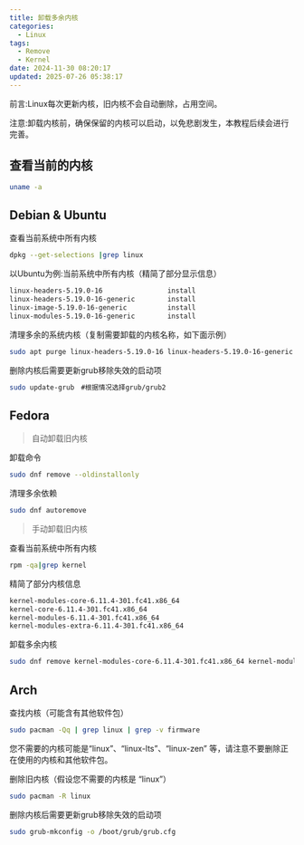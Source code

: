 ```yaml
---
title: 卸载多余内核
categories:
  - Linux
tags:
  - Remove
  - Kernel
date: 2024-11-30 08:20:17
updated: 2025-07-26 05:38:17
---
```


前言:Linux每次更新内核，旧内核不会自动删除，占用空间。

注意:卸载内核前，确保保留的内核可以启动，以免悲剧发生，本教程后续会进行完善。


## 查看当前的内核

```sh
uname -a
``` 

## Debian & Ubuntu

查看当前系统中所有内核
```sh
dpkg --get-selections |grep linux
``` 

以Ubuntu为例:当前系统中所有内核（精简了部分显示信息）
```sh
linux-headers-5.19.0-16                install
linux-headers-5.19.0-16-generic        install
linux-image-5.19.0-16-generic          install
linux-modules-5.19.0-16-generic        install
```

清理多余的系统内核（复制需要卸载的内核名称，如下面示例）
```sh
sudo apt purge linux-headers-5.19.0-16 linux-headers-5.19.0-16-generic linux-image-5.19.0-16-generic linux-modules-5.19.0-16-generic 
```

删除内核后需要更新grub移除失效的启动项
```sh
sudo update-grub　#根据情况选择grub/grub2
```

## Fedora
>自动卸载旧内核

卸载命令

```sh
sudo dnf remove --oldinstallonly 
```

清理多余依赖
```sh
sudo dnf autoremove
```

>手动卸载旧内核

查看当前系统中所有内核
```sh
rpm -qa|grep kernel
```

精简了部分内核信息
```sh
kernel-modules-core-6.11.4-301.fc41.x86_64
kernel-core-6.11.4-301.fc41.x86_64
kernel-modules-6.11.4-301.fc41.x86_64
kernel-modules-extra-6.11.4-301.fc41.x86_64
```

卸载多余内核
```sh
sudo dnf remove kernel-modules-core-6.11.4-301.fc41.x86_64 kernel-modules-6.11.4-301.fc41.x86_64 kernel-core-6.11.4-301.fc41.x86_64 kernel-modules-extra-6.11.4-301.fc41.x86_64
```


## Arch

查找内核（可能含有其他软件包）
```sh
sudo pacman -Qq | grep linux | grep -v firmware
```
您不需要的内核可能是“linux”、“linux-lts”、“linux-zen” 等，请注意不要删除正在使用的内核和其他软件包。


删除旧内核（假设您不需要的内核是 “linux”）
```sh
sudo pacman -R linux
```

删除内核后需要更新grub移除失效的启动项
```sh
sudo grub-mkconfig -o /boot/grub/grub.cfg
```
